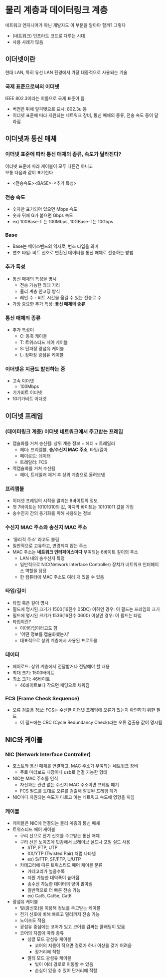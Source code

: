 # 물리 계층과 데이터링크 계층
네트워크 엔지니어가 아닌 개발자도 이 부분을 알아야 할까? 그렇다
- (네트워크) 인프라도 코드로 다루는 시대
- 사용 사례가 많음
## 이더넷이란
현대 LAN, 특히 유선 LAN 환경에서 가장 대중적으로 사용되는 기술
### 국제 표준으로써의 이더넷
IEEE 802.3이라는 이름으로 국제 표준이 됨
- 버전은 뒤에 알파벳으로 표시: 802.3u 등
- 이더넷 표준에 따라 지원되는 네트워크 장비, 통신 매체의 종류, 전송 속도 등이 달라짐
## 이더넷과 통신 매체
### 이더넷 표준에 따라 통신 매체의 종류, 속도가 달라진다?  
이더넷 표준에 따라 케이블이 모두 다른건 아니고    
보통 다음과 같이 표기한다
- <전송속도>\<BASE>-<추가 특성>
### 전송 속도
- 숫자만 표기되어 있으면 Mbps 속도  
- 숫자 뒤에 G가 붙으면 Gbps 속도  
- ex) 100Base-T 는 100Mbps, 10GBase-T는 10Gbps  
### Base
- Base는 베이스밴드의 약자로, 변조 타입을 의미
- 변조 타입: 비트 신호로 변환된 데이터를 통신 매체로 전송하는 방법
### 추가 특성
- 통신 매체의 특성을 명시
    - 전송 가능한 최대 거리
    - 물리 계층 인코딩 방식
    - 레인 수 - 비트 시간을 옮길 수 있는 전송로 수
- 가장 중요한 추가 특성: **통신 매체의 종류**
### 통신 매체의 종류
- 추가 특성이
    - C: 동축 케이블
    - T: 트위스티드 페어 케이블
    - S: 단파장 광섬유 케이블
    - L: 장파장 광섬유 케이블
### 이더넷은 지금도 발전하는 중
- 고속 이더넷
    - 100Mbps
- 기가비트 이더넷
- 10기가비트 이더넷
## 이더넷 프레임
### (데이터링크 계층) 이더넷 네트워크에서 주고받는 프레임
- 캡슐화를 거쳐 송신됨: 상위 계층 정보 + 헤더 + 트레일러
    - 헤더: 프리앰블, **송/수신지 MAC 주소**, 타입/길이
    - 페이로드: 데이터
    - 트레일러: FCS
- 역캡슐화를 거쳐 수신됨
    - 헤더, 트레일러 제거 후 상위 계층으로 올려보냄
### 프리앰블
- 이더넷 프레임의 시작을 알리는 8바이트의 정보
- 첫 7바이트는 10101010의 값, 마지막 바이트는 10101011 값을 가짐
- 송수진지 간의 동기화를 위해 사용되는 정보
### 수신지 MAC 주소와 송신지 MAC 주소
- '물리적 주소' 라고도 불림
- 일반적으로 고유하고, 변경되지 않는 주소
- MAC 주소는 **네트워크 인터페이스마다** 부여되는 6바이트 길이의 주소
    - LAN 내의 송수신지 특정
    - 일반적으로 NIC(Network Interface Controller) 장치가 네트워크 인터페이스 역할을 담당
    - 한 컴퓨터에 MAC 주소도 여러 개 있을 수 있음
### 타입/길이
- 타입 혹은 길이 명시
- 필드에 명시된 크기가 1500(16진수 05DC) 이하인 경우: 이 필드는 프레임의 크기
- 필드에 명시된 크기가 1536(16진수 0600) 이상인 경우: 이 필드는 타입
- 타입이란?
    - 이더타입이라고도 함
    - '어떤 정보를 캡슐화했는지'
    - 대표적으로 상위 계층에서 사용된 프로토콜 
### 데이터
- 페이로드: 상위 계층에서 전달받거나 전달해야 할 내용
- 최대 크기: 1500바이트
- 최소 크기: 46바이트
    - 46바이트보다 작으면 패딩으로 채워짐
### FCS (Frame Check Sequence)
- 오류 검출용 정보: FCS는 수신한 이더넷 프레임에 오류가 있는지 확인하기 위한 필드
    - 이 필드에는 CRC (Cycle Redundancy Check)라는 오류 검출용 값이 명시됨
## NIC와 케이블
### NIC (Network Interface Controller)
- 호스트와 통신 매체를 연결하고, MAC 주소가 부여되는 네트워크 장비
    - 주로 마더보드 내장이나 usb로 연결 가능한 형태
- NIC는 MAC 주소를 인식
    - 자신과는 관련 없는 수신지 MAC 주소이면 프레임 폐기
    - FCS 필드를 토대로 오류를 검출해 잘못된 프레임 폐기
- NIC마다 지원되는 속도가 다르고 이는 네트워크 속도에 영향을 끼침

### 케이블
- 케이블은 NIC에 연결되는 물리 계층의 통신 매체
- 트위스티드 페어 케이블
    - 구리 선으로 전기 신호를 주고받는 통신 매체
    - 구리 선은 노이즈에 민감해서 브레이브 실드나 포일 실드 사용
        - STP, FTP, UTP
        - XX/YTP (Twisted Pair) 처럼 나타냄
        - ex) S/FTP, SF/FTP, U/UTP
    - 카테고리에 따른 트위스티드 페어 케이블 분류
        - 카테고리가 높을수록
        - 지원 가능한 대역폭이 높아짐
        - 송수신 가능한 데이터의 양이 많아짐
        - 일반적으로 더 빠른 전송 가능
        - ex) Cat5, Cat5e, Cat8
- 광섬유 케이블
    - 빛(광신호)을 이용해 정보를 주고받는 케이블
    - 전기 신호에 비해 빠르고 멀리까지 전송 가능
    - 노이즈도 적음 
    - 광섬유 중심에는 코어가 있고 코어를 감싸는 클래딩이 있음
    - 코어의 지름에 따라 종류
        - 싱글 모드 광섬유 케이블
            - 코어의 지름이 작으면 경로가 하나 이상을 갖기 어려움
            - 장거리에 적합
        - 멀티 모드 광섬유 케이블
            - 빛이 여러 경로로 이동할 수 있음
            - 손실이 있을 수 있어 단거리에 적합



